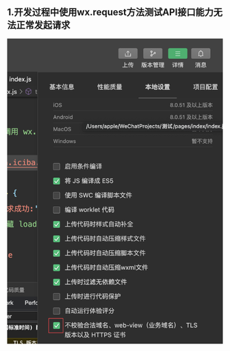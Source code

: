 ## 1.开发过程中使用wx.request方法测试API接口能力无法正常发起请求  
![这是图片](https://github.com/helloworl9527/Code_learn/blob/main/pictures/截屏2024-11-12%2022.25.38.png "Magic Gardens")
